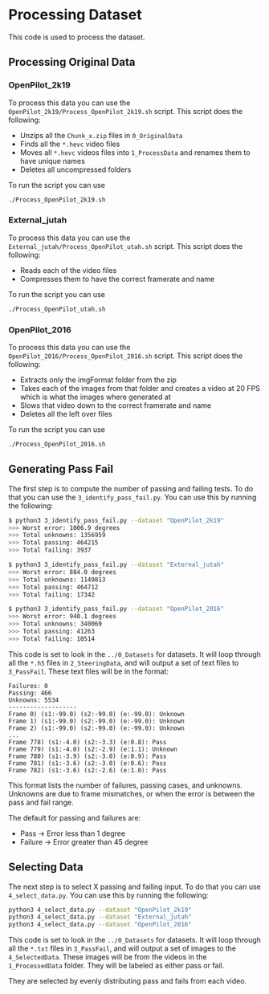 # Processing Dataset

This code is used to process the dataset.

## Processing Original Data

### OpenPilot_2k19

To process this data you can use the `OpenPilot_2k19/Process_OpenPilot_2k19.sh` script. This script does the following:
* Unzips all the `Chunk_x.zip` files in `0_OriginalData`
* Finds all the `*.hevc` video files
* Moves all `*.hevc` videos files into `1_ProcessData` and renames them to have unique names
* Deletes all uncompressed folders

To run the script you can use
```bash
./Process_OpenPilot_2k19.sh
```

### External_jutah

To process this data you can use the `External_jutah/Process_OpenPilot_utah.sh` script. This script does the following:
* Reads each of the video files
* Compresses them to have the correct framerate and name

To run the script you can use
```bash
./Process_OpenPilot_utah.sh
```

### OpenPilot_2016

To process this data you can use the `OpenPilot_2016/Process_OpenPilot_2016.sh` script. This script does the following:
* Extracts only the imgFormat folder from the zip
* Takes each of the images from that folder and creates a video at 20 FPS which is what the images where generated at
* Slows that video down to the correct framerate and name
* Deletes all the left over files

To run the script you can use
```bash
./Process_OpenPilot_2016.sh
```

## Generating Pass Fail

The first step is to compute the number of passing and failing tests. To do that you can use the `3_identify_pass_fail.py`. You can use this by running the following:

```bash
$ python3 3_identify_pass_fail.py --dataset "OpenPilot_2k19"
>>> Worst error: 1006.9 degrees
>>> Total unknowns: 1356959
>>> Total passing: 464215
>>> Total failing: 3937

$ python3 3_identify_pass_fail.py --dataset "External_jutah"
>>> Worst error: 884.0 degrees
>>> Total unknowns: 1149813
>>> Total passing: 464712
>>> Total failing: 17342

$ python3 3_identify_pass_fail.py --dataset "OpenPilot_2016"
>>> Worst error: 940.1 degrees
>>> Total unknowns: 340069
>>> Total passing: 41263
>>> Total failing: 10514
```

This code is set to look in the `../0_Datasets` for datasets. It will loop through all the `*.h5` files in `2_SteeringData`, and will output a set of text files to `3_PassFail`. These text files will be in the format:

```
Failures: 0
Passing: 466
Unknowns: 5534
-------------------
Frame 0) (s1:-99.0) (s2:-99.0) (e:-99.0): Unknown
Frame 1) (s1:-99.0) (s2:-99.0) (e:-99.0): Unknown
Frame 2) (s1:-99.0) (s2:-99.0) (e:-99.0): Unknown
...
Frame 778) (s1:-4.0) (s2:-3.3) (e:0.8): Pass
Frame 779) (s1:-4.0) (s2:-2.9) (e:1.1): Unknown
Frame 780) (s1:-3.9) (s2:-3.0) (e:0.9): Pass
Frame 781) (s1:-3.6) (s2:-3.0) (e:0.6): Pass
Frame 782) (s1:-3.6) (s2:-2.6) (e:1.0): Pass
```

This format lists the number of failures, passing cases, and unknowns. Unknowns are due to frame mismatches, or when the error is between the pass and fail range.

The default for passing and failures are:
* Pass -> Error less than 1 degree
* Failure -> Error greater than 45 degree

## Selecting Data

The next step is to select X passing and failing input. To do that you can use `4_select_data.py`. You can use this by running the following:
```bash
python3 4_select_data.py --dataset "OpenPilot_2k19"
python3 4_select_data.py --dataset "External_jutah"
python3 4_select_data.py --dataset "OpenPilot_2016"
```

This code is set to look in the `../0_Datasets` for datasets. It will loop through all the `*.txt` files in `3_PassFail`, and will output a set of images to the `4_SelectedData`. These images will be from the videos in the `1_ProcessedData` folder. They will be labeled as either pass or fail.

They are selected by evenly distributing pass and fails from each video.